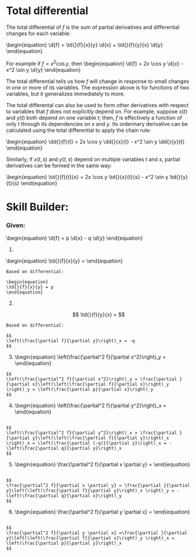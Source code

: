 # Total differential

The total differential of *f* is the sum of partial derivatives and differential
changes for each variable:

\begin{equation}
\d{f} = \td{}{f}{x}{y} \d{x} + \td{}{f}{y}{x} \d{y}
\end{equation}

For example if $f = x^2 \cos y$, then
\begin{equation}
\d{f} = 2x \cos y \d{x} - x^2 \sin y \d{y}
\end{equation}

The total differential tells us how *f* will change in response to small
changes in one or more of its variables. The expression above is for functions
of two variables, but it generalizes immediately to more.

The total differental can also be used to form other derivatives with respect
to variables that *f* does not explicitly depend on. For example, suppose $x(t)$
and $y(t)$ both depend on one variable $t$; then, *f* is effectively a function
of only *t* through its dependencies on *x* and *y*. Its orderinary derivative
can be calculated using the total differential to apply the chain rule:

\begin{equation}
\dd{}{f}{t} = 2x \cos y \dd{}{x}{t} - x^2 \sin y \dd{}{y}{t}
\end{equation}

Similarly, if $x(t,s)$ and $y(t,s)$ depend on multiple variables *t* and *s*,
partial derivatives can be formed in the same way:

\begin{equation}
\td{}{f}{t}{s} = 2x \cos y \td{}{x}{t}{s} - x^2 \sin y \td{}{y}{t}{s}
\end{equation}


# Skill Builder:

### Given: 
\begin{equation}
\d{f} = p \d{x} - q \d{y}
\end{equation}

1.

   \begin{equation}
   \td{}{f}{x}{y} =
   \end{equation}

   ```{solution}
   Based on differential:

   \begin{equation}
   \td{}{f}{x}{y} = p
   \end{equation}
   ```   

2.  
$$
    \td{}{f}{y}{x} =
$$
```{solution}
Based on differential:

$$
\left(\frac{\partial f}{\partial y}\right)_x = -q 
$$
```


3.  \begin{equation} \left(\frac{\partial^2 f}{\partial x^2}\right)_y =   \end{equation}

```{solution}
$$
\left(\frac{\partial^2 f}{\partial x^2}\right)_y = \frac{\partial }{\partial x}\left(\left(\frac{\partial f}{\partial x}\right)_y \right)_y = \left(\frac{\partial p}{\partial x}\right)_y  
$$
```

4. \begin{equation} \left(\frac{\partial^2 f}{\partial y^2}\right)_x = \end{equation}

```{solution}

$$
\left(\frac{\partial^2 f}{\partial y^2}\right)_x = \frac{\partial }{\partial y}\left(\left(\frac{\partial f}{\partial y}\right)_x \right)_x = \left(\frac{\partial (-q)}{\partial y}\right)_x = -\left(\frac{\partial q}{\partial y}\right)_x 
$$
```

5. \begin{equation} \frac{\partial^2 f}{\partial x \partial y} = \end{equation}

```{solution}

$$
\frac{\partial^2 f}{\partial x \partial y} = \frac{\partial }{\partial y}\left(\left(\frac{\partial f}{\partial y}\right)_x \right)_y = -\left(\frac{\partial q}{\partial x}\right)_y 
$$
```

6. \begin{equation} \frac{\partial^2 f}{\partial y \partial x} = \end{equation}

```{solution}

$$ 
\frac{\partial^2 f}{\partial y \partial x} =\frac{\partial }{\partial y}\left(\left(\frac{\partial f}{\partial x}\right)_y \right)_x = \left(\frac{\partial p}{\partial y}\right)_x 
$$
```